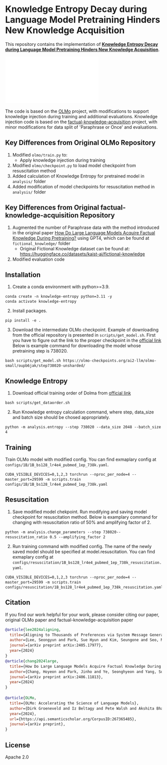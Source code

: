 # Knowledge Entropy Decay during Language Model Pretraining Hinders New Knowledge Acquisition

This repository contains the implementation of [**Knowledge Entropy Decay during Language Model Pretraining Hinders New Knowledge Acquisition**](https://arxiv.org/abs/2410.01380). 


![main_figure.pdf](assets/main_figure.pdf)


The code is based on the [OLMo](https://github.com/allenai/OLMo) project, with modifications to support knowledge injection during training and additional evaluations.
Knowledge injection code is based on the [factual-knowledge-acquisition](https://github.com/kaistAI/factual-knowledge-acquisition.git) project, with minor modifications for data split of 'Paraphrase or Once' and evaluations.


## Key Differences from Original OLMo Repository

1. Modified `olmo/train.py` to:
   - Apply knowledge injection during training
2. Modified `olmo/checkpoint.py` to load model checkpoint from resuscitation method
3. Added calculation of Knowledge Entropy for pretrained model in `analysis/` folder
4. Added modification of model checkpoints for resuscitation method in `analysis/` folder

## Key Differences from Original factual-knowledge-acquisition Repository
1. Augmented the number of Paraphrase data with the method introduced in the original paper [How Do Large Language Models Acquire Factual Knowledge During Pretraining?](https://arxiv.org/abs/2406.11813) using GPT4, which can be found at `fictional_knowledge/` folder
    - Original Fictional Knowledge dataset can be found at: https://huggingface.co/datasets/kaist-ai/fictional-knowledge
2. Modified evaluation code



## Installation

1. Create a conda environment with python>=3.9.
```
conda create -n knowledge-entropy python=3.11 -y
conda activate knowledge-entropy
```

2. Install packages.
```
pip install -e .
```

3. Download the intermediate OLMo checkpoint. 
Example of downloading from the official repository is presented in `scripts/get_model.sh`.
First you have to figure out the link to the proper checkpoint in the [official link](https://github.com/allenai/OLMo/blob/main/checkpoints/official/OLMo-1B.csv)
Below is example command for downloading the model whose pretraining step is 738020.

```
bash scripts/get_model.sh https://olmo-checkpoints.org/ai2-llm/olmo-small/oupb6jak/step738020-unsharded/
```


## Knowledge Entropy
1. Download official training order of Dolma from [official link](https://olmo-checkpoints.org/ai2-llm/olmo-small/46zc5fly/train_data/global_indices.npy)

```
bash scripts/get_dataorder.sh
```

2. Run Knowledge entropy calculation command, where step, data_size and batch size should be chosed appropriately.
```
python -m analysis.entropy --step 738020 --data_size 2048 --batch_size 4
```

## Training
Train OLMo model with modified config.
You can find exmaplary config at `configs/1B/1B_bs128_lr4e4_pubmed_1ep_738k.yaml`.


```
CUDA_VISIBLE_DEVICES=0,1,2,3 torchrun --nproc_per_node=4 --master_port=29599 -m scripts.train configs/1B/1B_bs128_lr4e4_pubmed_1ep_738k.yaml 
```

## Resuscitation
1. Save modified model chekpoint.
Run modifying and saving model checkpoint for resuscitation method.
Below is examplary command for changing with resuscitation ratio of 50% and amplifying factor of 2. 

```
python -m analysis.change_parameters --step 738020--resuscitation_ratio 0.5 --amplifying_factor 2
```

2. Run training command with modified config. 
The name of the newly saved model should be specified at model.resuscitation.
You can find exmaplary config at `configs/resuscitation/1B_bs128_lr4e4_pubmed_1ep_738k_resuscitation.yaml`.

```
CUDA_VISIBLE_DEVICES=0,1,2,3 torchrun --nproc_per_node=4 --master_port=29599 -m scripts.train configs/resuscitation/1B_bs128_lr4e4_pubmed_1ep_738k_resuscitation.yaml
```


## Citation
If you find our work helpful for your work, please consider citing our paper, original OLMo paper and factual-knowledge-acquisition paper
```bibtex
@article{lee2024aligning,
  title={Aligning to Thousands of Preferences via System Message Generalization},
  author={Lee, Seongyun and Park, Sue Hyun and Kim, Seungone and Seo, Minjoon},
  journal={arXiv preprint arXiv:2405.17977},
  year={2024}
}
@article{chang2024large,
  title={How Do Large Language Models Acquire Factual Knowledge During Pretraining?},
  author={Chang, Hoyeon and Park, Jinho and Ye, Seonghyeon and Yang, Sohee and Seo, Youngkyung and Chang, Du-Seong and Seo, Minjoon},
  journal={arXiv preprint arXiv:2406.11813},
  year={2024}
}

@article{OLMo,
  title={OLMo: Accelerating the Science of Language Models},
  author={Dirk Groeneveld and Iz Beltagy and Pete Walsh and Akshita Bhagia and Rodney Kinney and Oyvind Tafjord and A. Jha and Hamish Ivison and Ian Magnusson and Yizhong Wang and Shane Arora and David Atkinson and Russell Authur and Khyathi Raghavi Chandu and Arman Cohan and Jennifer Dumas and Yanai Elazar and Yuling Gu and Jack Hessel and Tushar Khot and William Merrill and Jacob Daniel Morrison and Niklas Muennighoff and Aakanksha Naik and Crystal Nam and Matthew E. Peters and Valentina Pyatkin and Abhilasha Ravichander and Dustin Schwenk and Saurabh Shah and Will Smith and Emma Strubell and Nishant Subramani and Mitchell Wortsman and Pradeep Dasigi and Nathan Lambert and Kyle Richardson and Luke Zettlemoyer and Jesse Dodge and Kyle Lo and Luca Soldaini and Noah A. Smith and Hanna Hajishirzi},
  year={2024},
  url={https://api.semanticscholar.org/CorpusID:267365485},
  journal={arXiv preprint},
}
```


## License

Apache 2.0
